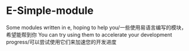 # E-Simple-module
Some modules written in e, hoping to help you/一些使用易语言编写的模块，希望能帮到你
You can try using them to accelerate your development progress/可以尝试使用它们来加速您的开发进度

